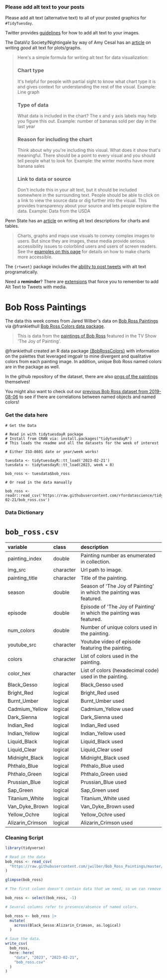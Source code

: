 ### Please add alt text to your posts

Please add alt text (alternative text) to all of your posted graphics for `#TidyTuesday`. 

Twitter provides [guidelines](https://help.twitter.com/en/using-twitter/picture-descriptions) for how to add alt text to your images.

The DataViz Society/Nightingale by way of Amy Cesal has an [article](https://medium.com/nightingale/writing-alt-text-for-data-visualization-2a218ef43f81) on writing _good_ alt text for plots/graphs.

> Here's a simple formula for writing alt text for data visualization:
> ### Chart type
> It's helpful for people with partial sight to know what chart type it is and gives context for understanding the rest of the visual.
> Example: Line graph
> ### Type of data
> What data is included in the chart? The x and y axis labels may help you figure this out.
> Example: number of bananas sold per day in the last year
> ### Reason for including the chart
> Think about why you're including this visual. What does it show that's meaningful. There should be a point to every visual and you should tell people what to look for.
> Example: the winter months have more banana sales
> ### Link to data or source
> Don't include this in your alt text, but it should be included somewhere in the surrounding text. People should be able to click on a link to view the source data or dig further into the visual. This provides transparency about your source and lets people explore the data.
> Example: Data from the USDA

Penn State has an [article](https://accessibility.psu.edu/images/charts/) on writing alt text descriptions for charts and tables.

> Charts, graphs and maps use visuals to convey complex images to users. But since they are images, these media provide serious accessibility issues to colorblind users and users of screen readers. See the [examples on this page](https://accessibility.psu.edu/images/charts/) for details on how to make charts more accessible.

The `{rtweet}` package includes the [ability to post tweets](https://docs.ropensci.org/rtweet/reference/post_tweet.html) with alt text programatically.

Need a **reminder**? There are [extensions](https://chrome.google.com/webstore/detail/twitter-required-alt-text/fpjlpckbikddocimpfcgaldjghimjiik/related) that force you to remember to add Alt Text to Tweets with media.

# Bob Ross Paintings

The data this week comes from Jared Wilber's data on [Bob Ross Paintings](https://github.com/jwilber/Bob_Ross_Paintings/blob/master/data/bob_ross_paintings.csv) via @frankiethull [Bob Ross Colors data package](https://github.com/frankiethull/BobRossColors).

> This is data from the [paintings of Bob Ross](https://www.twoinchbrush.com/all-paintings) featured in the TV Show 'The Joy of Painting'.

@frankiethull created an R data package [{BobRossColors}](https://github.com/frankiethull/BobRossColors) with information on the palettes that leveraged imgpalr to mine divergent and qualitative colors from each painting image. In addition, unique Bob Ross named colors are in the package as well.

In the github repository of the dataset, there are also [pngs of the paintings](https://github.com/jwilber/Bob_Ross_Paintings/tree/master/data/paintings) themselves!

You might also want to check out our [previous Bob Ross dataset from 2019-08-06](https://tidytues.day/2019/2019-08-06) to see if there are correlations between named objects and named colors!



### Get the data here

```{r}
# Get the Data

# Read in with tidytuesdayR package 
# Install from CRAN via: install.packages("tidytuesdayR")
# This loads the readme and all the datasets for the week of interest

# Either ISO-8601 date or year/week works!

tuesdata <- tidytuesdayR::tt_load('2023-02-21')
tuesdata <- tidytuesdayR::tt_load(2023, week = 8)

bob_ross <- tuesdata$bob_ross

# Or read in the data manually

bob_ross <- readr::read_csv('https://raw.githubusercontent.com/rfordatascience/tidytuesday/main/data/2023/2023-02-21/bob_ross.csv')
```

### Data Dictionary

# `bob_ross.csv`

|variable         |class     |description      |
|:----------------|:---------|:----------------|
|painting_index   |double    |	Painting number as enumerated in collection.   |
|img_src          |character |	Url path to image.      |
|painting_title   |character |	Title of the painting.  |
|season           |double    |  Season of 'The Joy of Painting' in which the painting was featured.           |
|episode          |double    |  Episode of 'The Joy of Painting' in which the painting was featured.	        |
|num_colors       |double    |  Number of unique colors used in the painting.       |
|youtube_src      |character |	Youtube video of episode featuring the painting.      |
|colors           |character |	List of colors used in the painting.          |
|color_hex        |character |	List of colors (hexadecimal code) used in the painting.     |
|Black_Gesso      |logical |Black_Gesso used |
|Bright_Red       |logical |Bright_Red used |
|Burnt_Umber      |logical |Burnt_Umber used |
|Cadmium_Yellow   |logical |Cadmium_Yellow used |
|Dark_Sienna      |logical |Dark_Sienna used |
|Indian_Red       |logical |Indian_Red used |
|Indian_Yellow    |logical |Indian_Yellow used |
|Liquid_Black     |logical |Liquid_Black used |
|Liquid_Clear     |logical |Liquid_Clear used |
|Midnight_Black   |logical |Midnight_Black used |
|Phthalo_Blue     |logical |Phthalo_Blue used |
|Phthalo_Green    |logical |Phthalo_Green used |
|Prussian_Blue    |logical |Prussian_Blue used |
|Sap_Green        |logical |Sap_Green used |
|Titanium_White   |logical |Titanium_White used |
|Van_Dyke_Brown   |logical |Van_Dyke_Brown used |
|Yellow_Ochre     |logical |Yellow_Ochre used |
|Alizarin_Crimson |logical |Alizarin_Crimson used |

### Cleaning Script

```r
library(tidyverse)

# Read in the data
bob_ross <- read_csv(
  "https://raw.githubusercontent.com/jwilber/Bob_Ross_Paintings/master/data/bob_ross_paintings.csv",
) 

glimpse(bob_ross)

# The first column doesn't contain data that we need, so we can remove it

bob_ross <- select(bob_ross, -1)

# Several columns refer to presence/absence of named colors.

bob_ross <- bob_ross |> 
  mutate(
    across(Black_Gesso:Alizarin_Crimson, as.logical)
  )

# Save the data.
write_csv(
  bob_ross,
  here::here(
    "data", "2023", "2023-02-21",
    "bob_ross.csv"
  )
)
```
